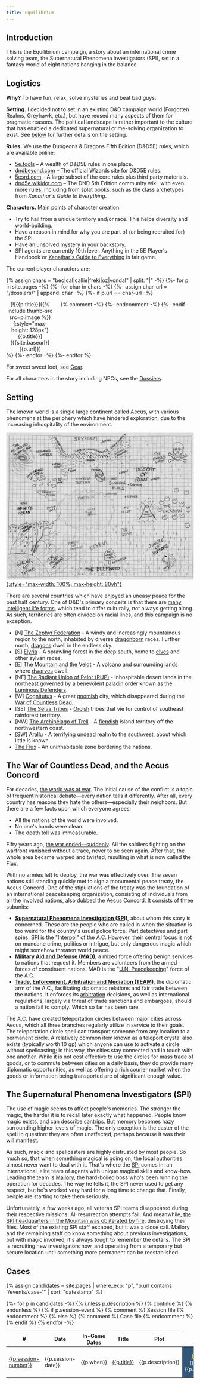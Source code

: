```yaml
---
title: Equilibrium
---
```


## Introduction

This is the Equilibrium campaign, a story about an international crime solving
team, the Supernatural Phenomena Investigators (SPI), set in a fantasy world of
eight nations hanging in the balance.

## Logistics

**Why?** To have fun, relax, solve mysteries and beat bad guys.

**Setting.** I decided not to set in an existing D&D campaign world (Forgotten
Realms, Greyhawk, etc.), but have reused many aspects of them for pragmatic
reasons. The political landscape is rather important to the culture that has
enabled a dedicated supernatural crime-solving organization to exist.
See [below](#setting) for further details on the setting.

**Rules.** We use the Dungeons & Dragons Fifth Edition (D&D5E) rules,
which are available online:
* [5e.tools](https://5e.tools) &ndash;
  A wealth of D&D5E rules in one place.
* [dndbeyond.com](https://www.dndbeyond.com/) &ndash;
  The official Wizards site for D&D5E rules.
* [5esrd.com](https://www.5esrd.com/) &ndash;
  A large subset of the core rules plus third party materials.
* [dnd5e.wikidot.com](https://dnd5e.wikidot.com/) &ndash; The DND 5th Edition
  community wiki, with even more rules, including from splat books, such as the
  class archetypes from *Xanathar's Guide to Everything*.

**Characters.** Main points of character creation:
* Try to hail from a unique territory and/or race. This helps diversity and world-building.
* Have a reason in mind for why you are part of (or being recruited for) the SPI.
* Have an unsolved mystery in your backstory.
* SPI agents are currently 10th level. Anything in the 5E Player's Handbook or
  [Xanathar's Guide to
  Everything](https://www.amazon.com/Xanathars-Guide-Everything-Wizards-Team/dp/0786966114)
  is fair game.

The current player characters are:

{% assign chars = "bec|cal|callie|freki|oz|vondal" | split: "|" -%}
{%- for p in site.pages -%}
{%- for char in chars -%}
{%- assign char-url = "/dossiers/" | append: char -%}
{%- if p.url == char-url -%}
<div style="display: inline-block; max-width: 128px; padding-right: 1em; text-align: center; vertical-align: top" markdown=1>
[![{{p.title}}]({% include thumb-src src=p.image %}){:style="max-height: 128px"}<br>{{p.title}}]({{site.baseurl}}{{p.url}})
</div>
{% comment -%} {%- endcomment -%}
{%- endif -%}
{%- endfor -%}
{%- endfor %}

For sweet sweet loot, see [Gear](gear).

For all characters in the story including NPCs, see the [Dossiers](dossiers).

## Setting

The known world is a single large continent called Aecus, with various
phenomena at the periphery which have hindered exploration, due to the
increasing inhospitality of the environment.

[![](assets/images/aecus-map.jpg){:style="max-width: 100%; max-height: 80vh"}](assets/images/aecus-map.jpg)

There are several countries which have enjoyed an uneasy peace for the past
half century. One of D&D's primary conceits is that there are [many intelligent
life forms](creatures), which tend to differ culturally, not always getting along.
As such, territories are often divided on racial lines, and this campaign is no
exception.

* \[N\] [The Zephyr Federation](locales/zephyr) -
  A windy and increasingly mountainous region to the north, inhabited by
  diverse [dragonborn](creatures/dragonborn) races. Further north,
  [dragons](creatures/dragons) dwell in the endless sky.
* \[S\] [Elyria](locales/elyria) -
  A sprawling forest in the deep south, home to [elves](creatures/elves) and other
  sylvan races.
* \[E\] [The Mountain and the Veldt](locales/mountain) -
  A volcano and surrounding lands where [dwarves](creatures/dwarves) dwell.
* \[NE\] [The Radiant Union of Pelor (RUP)](locales/rup) -
  Inhospitable desert lands in the northeast governed by a benevolent
  [paladin](https://dungeonsdragons.fandom.com/wiki/Paladin)
  order known as the [Luminous Defenders](orgs/luminous-defenders).
* \[W\] [Cognitutus](locales/cognitutus) -
  A great [gnomish](creatures/gnomes) city, which disappeared during the
  [War of Countless Dead](events/necromachy).
* \[SE\] [The Selva Tribes](locales/selva) -
  [Orcish](creatures/orcs) tribes that vie for control of southeast rainforest
  territory.
* \[NW\] [The Archipelago of Trell](locales/trell) -
  A [fiendish](creatures/devils) island territory off the northwestern coast.
* \[SW\] [Arallu](locales/arallu) -
  A terrifying [undead](creatures/undead) realm to the southwest, about which
  little is known.
* [The Flux](locales/flux) - An uninhabitable zone bordering the nations.

## The War of Countless Dead, and the Aecus Concord

For decades, [the world was at war](events/necromachy). The initial cause
of the conflict is a topic of frequent historical debate&mdash;every nation
tells it differently. After all, every country has reasons they hate the
others&mdash;especially their neighbors. But there are a few facts upon which
everyone agrees:

* All the nations of the world were involved.
* No one's hands were clean.
* The death toll was immeasurable.

Fifty years ago, [the war ended&mdash;suddenly](events/the-vanishing). All the
soldiers fighting on the warfront vanished without a trace, never to be seen
again. After that, the whole area became warped and twisted, resulting in what
is now called the Flux.

With no armies left to deploy, the war was effectively over. The seven nations
still standing quickly met to sign a monumental peace treaty, the Aecus
Concord. One of the stipulations of the treaty was the foundation of an
international peacekeeping organization, consisting of individuals from all the
involved nations, also dubbed the Aecus Concord. It consists of three subunits:

* [**Supernatural Phenomena Investigation (SPI)**](orgs/spi), about whom this
  story is concerned. These are the people who are called in when the situation
  is too weird for the country's usual police force. Part detectives and part
  spies, SPI is the "[Interpol](https://en.wikipedia.org/wiki/Interpol)" of the
  A.C. However, their central focus is not on mundane crime, politics or
  intrigue, but only dangerous magic which might somehow threaten world peace.
* [**Military Aid and Defense (MAD)**](orgs/mad), a mixed force offering benign
  services to nations that request it. Members are volunteers from the armed
  forces of constituent nations. MAD is the "[U.N.
  Peacekeeping](https://en.wikipedia.org/wiki/United_Nations_peacekeeping)"
  force of the A.C.
* [**Trade, Enforcement, Arbitration and Mediation (TEAM)**](orgs/team), the
  diplomatic arm of the A.C., facilitating diplomatic relations and fair trade
  between the nations. It enforces its
  [arbitration](https://en.wikipedia.org/wiki/International_arbitration)
  decisions, as well as international regulations, largely via threat of trade
  sanctions and embargoes, should a nation fail to comply. Which so far has
  been rare.

The A.C. have created teleportation circles between major cities across Aecus,
which all three branches regularly utilize in service to their goals. The
teleportation circle spell can transport someone from any location to a
permanent circle. A relatively common item known as a teleport crystal also
exists (typically worth 10 gp) which anyone can use to activate a circle
without spellcasting; in this way, the cities stay connected and in touch with
one another. While it is not cost effective to use the circles for mass trade
of goods, or to commute between cities on a daily basis, they do provide many
diplomatic opportunities, as well as offering a rich courier market when the
goods or information being transported are of significant enough value.

## The Supernatural Phenomena Investigators (SPI)

The use of magic seems to affect people's memories. The stronger the magic, the
harder it is to recall later exactly what happened. People know magic exists,
and can describe cantrips. But memory becomes hazy surrounding higher levels of
magic. The only exception is the caster of the spell in question: they are
often unaffected, perhaps because it was their will manifest.

As such, magic and spellcasters are highly distrusted by most people. So much
so, that when something magical is going on, the local authorities almost never
want to deal with it. That's where the [SPI](orgs/spi) comes in: an
international, elite team of agents with unique magical skills and know-how.
Leading the team is [Mallory](dossiers/mallory), the hard-boiled boss who's
been running the operation for decades. The way he tells it, the SPI never used
to get any respect, but he's worked very hard for a long time to change that.
Finally, people are starting to take them seriously.

Unfortunately, a few weeks ago, all veteran SPI teams disappeared during their
respective missions. All resurrection attempts fail. And meanwhile, [the SPI
headquarters in the Mountain was obliterated by fire](events/spi-fire),
destroying their files. Most of the existing SPI staff escaped, but it was a
close call. Mallory and the remaining staff do know something about previous
investigations, but with magic involved, it's always tough to remember the
details. The SPI is recruiting new investigators now, and operating from a
temporary but secure location until something more permanent can be
reestablished.

## Cases

{% assign candidates = site.pages | where_exp: "p", "p.url contains '/events/case-'" | sort: "datestamp" %}
<table>
<thead>
<tr>
<th>#</th>
<th>Date</th>
<th>In-Game Dates</th>
<th>Title</th>
<!--
<th>Level</th>
<th>Location</th>
<th>Victims</th>
<th>Creatures</th>
<th>Culprits</th>
<th>Relics</th>
-->
<th>Plot</th>
</tr>
</thead>
{%- for p in candidates -%}
{% unless p.description %} {% continue %} {% endunless %}
<tr>
{% if p.session-event %}
{% comment %} Session file {% endcomment %}
<td><a href="{{p.session-event}}">{{p.session-number}}</a></td>
<td>{{p.session-date}}</td>
<td>{{p.when}}</td>
<td><a href="{{site.baseurl}}{{p.url}}">{{p.title}}</a></td>
<td>{{p.description}}</td>
{% else %}
{% comment %} Case file {% endcomment %}
<td colspan=5 style="padding-top: 1em; padding-bottom: 1em; background-color: #357; color: white; text-align: center"><a style="color: yellow; font-size: larger; font-variant-caps: small-caps" href="{{site.baseurl}}{{p.url}}">{{p.title}}</a><br><span style="">({{p.when}}) {{p.description}}</span></td>
{% endif %}
<!--
<td>{{p.level}}</td>
<td>{{p.location}}</td>
<td>{{p.victims}}</td>
<td>{{p.creatures}}</td>
<td>{{p.culprits}}</td>
<td>{{p.relics}}</td>
-->
</tr>
{% endfor -%}
</table>
